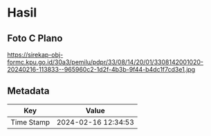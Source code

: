 # Hasil

## Foto C Plano

https://sirekap-obj-formc.kpu.go.id/30a3/pemilu/pdpr/33/08/14/20/01/3308142001020-20240216-113833--965960c2-1d2f-4b3b-9f44-b4dc1f7cd3e1.jpg


## Metadata

| Key        | Value               |
| ---------- | ------------------- |
| Time Stamp | 2024-02-16 12:34:53 |



